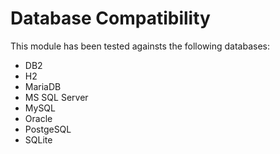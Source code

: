 # Database Compatibility

This module has been tested againsts the following databases:

- DB2
- H2
- MariaDB
- MS SQL Server
- MySQL
- Oracle
- PostgeSQL
- SQLite
